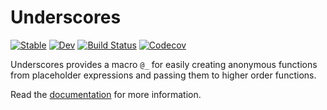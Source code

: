 # Underscores

[![Stable](https://img.shields.io/badge/docs-stable-blue.svg)](https://c42f.github.io/Underscores.jl/stable)
[![Dev](https://img.shields.io/badge/docs-dev-blue.svg)](https://c42f.github.io/Underscores.jl/dev)
[![Build Status](https://github.com/c42f/Underscores.jl/workflows/CI/badge.svg)](https://github.com/c42f/Underscores.jl/actions?query=workflow%3ACI)
[![Codecov](https://codecov.io/gh/c42f/Underscores.jl/branch/master/graph/badge.svg)](https://codecov.io/gh/c42f/Underscores.jl)

Underscores provides a macro `@_` for easily creating anonymous functions from
placeholder expressions and passing them to higher order functions.

Read the [documentation](https://c42f.github.io/Underscores.jl/dev) for
more information.
